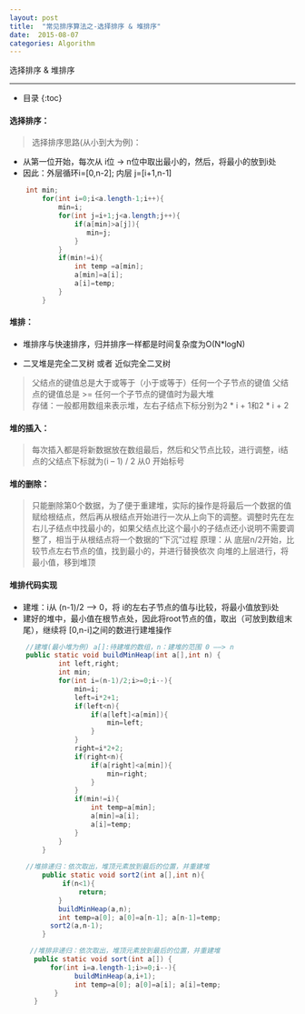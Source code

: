 ```yaml
---
layout: post
title:  "常见排序算法之-选择排序 & 堆排序"
date:  2015-08-07
categories: Algorithm
---
```


选择排序 & 堆排序

---

- 目录
  {:toc}


#### 选择排序：

> 选择排序思路(从小到大为例)：

- 从第一位开始，每次从 i位 -> n位中取出最小的，然后，将最小的放到i处
- 因此：外层循环i=[0,n-2]; 内层 j=[i+1,n-1]

```java
    int min;
    	for(int i=0;i<a.length-1;i++){
    		min=i;
    		for(int j=i+1;j<a.length;j++){
    			if(a[min]>a[j]){
    			   min=j;	
    			}
    		}
    		if(min!=i){
    			int temp =a[min];
    			a[min]=a[i];
    			a[i]=temp;
    		}
    	}
```

#### 堆排：

- 堆排序与快速排序，归并排序一样都是时间复杂度为O(N*logN) 

- 二叉堆是完全二叉树 或者 近似完全二叉树

> 父结点的键值总是大于或等于（小于或等于）任何一个子节点的键值
> 父结点的键值总是 >= 任何一个子节点的键值时为最大堆	
> 存储：一般都用数组来表示堆，左右子结点下标分别为2 * i + 1和2 * i + 2

#### 堆的插入：

> 每次插入都是将新数据放在数组最后，然后和父节点比较，进行调整，i结点的父结点下标就为(i – 1) / 2 从0 开始标号

#### 堆的删除：

> 只能删除第0个数据，为了便于重建堆，实际的操作是将最后一个数据的值赋给根结点，然后再从根结点开始进行一次从上向下的调整。调整时先在左右儿子结点中找最小的，如果父结点比这个最小的子结点还小说明不需要调整了，相当于从根结点将一个数据的“下沉”过程
原理：从 底层n/2开始，比较节点左右节点的值，找到最小的，并进行替换依次 向堆的上层进行，将最小值，移到堆顶 


#### 堆排代码实现

- 建堆：i从 (n-1)/2 -->  0，将 i的左右子节点的值与i比较，将最小值放到i处
- 建好的堆中，最小值在根节点处，因此将root节点的值，取出（可放到数组末尾），继续将 [0,n-i]之间的数进行建堆操作

```java
    //建堆(最小堆为例) a[]:待建堆的数组，n：建堆的范围 0 ——> n
    public static void buildMinHeap(int a[],int n) {
    		int left,right;
    		int min;
    		for(int i=(n-1)/2;i>=0;i--){
    			min=i;
    			left=i*2+1;			
    			if(left<n){
    				if(a[left]<a[min]){
    					min=left;
    				}				
    			}
    			right=i*2+2;
    			if(right<n){
    				if(a[right]<a[min]){
    					min=right;
    				}				
    			}
    			if(min!=i){
    				int temp=a[min];
    				a[min]=a[i];
    				a[i]=temp;
    			}
    		}		
    	}
    	
    //堆排递归：依次取出，堆顶元素放到最后的位置，并重建堆
    	public static void sort2(int a[],int n){
    		 if(n<1){
    			 return;
    	  	}
    	  	buildMinHeap(a,n);
    	  	int temp=a[0]; a[0]=a[n-1]; a[n-1]=temp; 
          sort2(a,n-1);		
    	}

     //堆排非递归：依次取出，堆顶元素放到最后的位置，并重建堆
      public static void sort(int a[]) {
    	  for(int i=a.length-1;i>=0;i--){
    		  	buildMinHeap(a,i+1);
    		  	int temp=a[0]; a[0]=a[i]; a[i]=temp;
    	   }			
      }
```
